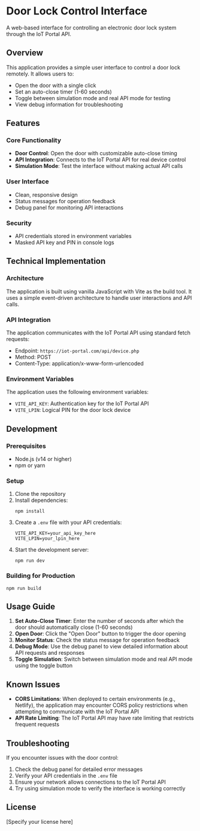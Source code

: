 # Door Lock Control Interface

A web-based interface for controlling an electronic door lock system through the IoT Portal API.

## Overview

This application provides a simple user interface to control a door lock remotely. It allows users to:

- Open the door with a single click
- Set an auto-close timer (1-60 seconds)
- Toggle between simulation mode and real API mode for testing
- View debug information for troubleshooting

## Features

### Core Functionality
- **Door Control**: Open the door with customizable auto-close timing
- **API Integration**: Connects to the IoT Portal API for real device control
- **Simulation Mode**: Test the interface without making actual API calls

### User Interface
- Clean, responsive design
- Status messages for operation feedback
- Debug panel for monitoring API interactions

### Security
- API credentials stored in environment variables
- Masked API key and PIN in console logs

## Technical Implementation

### Architecture
The application is built using vanilla JavaScript with Vite as the build tool. It uses a simple event-driven architecture to handle user interactions and API calls.

### API Integration
The application communicates with the IoT Portal API using standard fetch requests:
- Endpoint: `https://iot-portal.com/api/device.php`
- Method: POST
- Content-Type: application/x-www-form-urlencoded

### Environment Variables
The application uses the following environment variables:
- `VITE_API_KEY`: Authentication key for the IoT Portal API
- `VITE_LPIN`: Logical PIN for the door lock device

## Development

### Prerequisites
- Node.js (v14 or higher)
- npm or yarn

### Setup
1. Clone the repository
2. Install dependencies:
   ```
   npm install
   ```
3. Create a `.env` file with your API credentials:
   ```
   VITE_API_KEY=your_api_key_here
   VITE_LPIN=your_lpin_here
   ```
4. Start the development server:
   ```
   npm run dev
   ```

### Building for Production
```
npm run build
```

## Usage Guide

1. **Set Auto-Close Timer**: Enter the number of seconds after which the door should automatically close (1-60 seconds)
2. **Open Door**: Click the "Open Door" button to trigger the door opening
3. **Monitor Status**: Check the status message for operation feedback
4. **Debug Mode**: Use the debug panel to view detailed information about API requests and responses
5. **Toggle Simulation**: Switch between simulation mode and real API mode using the toggle button

## Known Issues

- **CORS Limitations**: When deployed to certain environments (e.g., Netlify), the application may encounter CORS policy restrictions when attempting to communicate with the IoT Portal API
- **API Rate Limiting**: The IoT Portal API may have rate limiting that restricts frequent requests

## Troubleshooting

If you encounter issues with the door control:

1. Check the debug panel for detailed error messages
2. Verify your API credentials in the `.env` file
3. Ensure your network allows connections to the IoT Portal API
4. Try using simulation mode to verify the interface is working correctly

## License

[Specify your license here]
